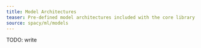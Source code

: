 ```yaml
---
title: Model Architectures
teaser: Pre-defined model architectures included with the core library
source: spacy/ml/models
---
```


TODO: write
